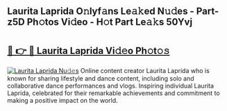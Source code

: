 ## Laurita Laprida O𝚗lyf𝚊ns Le𝚊𝚔ed N𝚞𝚍es - Part-z5D Ph𝚘tos Vi𝚍eo - H𝚘t Part Le𝚊𝚔s 50Yvj

# <h2><a href="http://hf570c.feru.top/?c=Laurita+Laprida">🔗 👉 🔴 Laurita Laprida Vi𝚍𝚎o Ph𝚘t𝚘𝚜</a></h2>

[![Laurita Laprida Nu𝚍𝚎s](https://i.imgur.com/0TWrTi3.gif)](http://hf570c.feru.top/?c=Laurita+Laprida)
Online content creator Laurita Laprida who is known for sharing lifestyle and dance content, including solo and collaborative dance performances and vlogs. Inspiring individual Laurita Laprida, celebrated for their remarkable achievements and commitment to making a positive impact on the world. 
